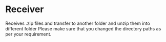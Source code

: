 # Receiver
Receives .zip files and transfer to another folder and unzip them into different folder 
Please make sure that you changed the directory paths as per your requirement.
